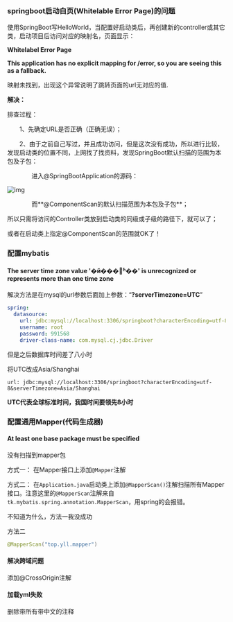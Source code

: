### springboot启动白页(Whitelable Error Page)的问题

使用SpringBoot写HelloWorld，当配置好启动类后，再创建新的controller或其它类，启动项目后访问对应的映射名，页面显示：

**Whitelabel Error Page**

**This application has no explicit mapping for /error, so you are seeing this as a fallback.**

映射未找到，出现这个异常说明了跳转页面的url无对应的值.

**解决：**

排查过程：

　　1、先确定URL是否正确（正确无误）；

　　2、由于之前自己写过，并且成功访问，但是这次没有成功，所以进行比较，发现启动类的位置不同，上网找了找资料，发现SpringBoot默认扫描的范围为本包及子包：

　　　　进入@SpringBootApplication的源码：

![img](https://ask.qcloudimg.com/http-save/yehe-2161968/sqeschzq6u.png?imageView2/2/w/1620)

　　　　而**@ComponentScan的默认扫描范围为本包及子包**；

所以只需将访问的Controller类放到启动类的同级或子级的路径下，就可以了；

或者在启动类上指定@ComponentScan的范围就OK了！



### 配置mybatis

#### The server time zone value '�й���׼ʱ��' is unrecognized or represents more than one time zone

解决方法是在mysql的url参数后面加上参数：“**?serverTimezone=UTC**”

```yml
spring:
  datasource:
    url: jdbc:mysql://localhost:3306/springboot?characterEncoding=utf-8&serverTimezone=UTC
    username: root
    password: 991568
    driver-class-name: com.mysql.cj.jdbc.Driver
```

但是之后数据库时间差了八小时

将UTC改成Asia/Shanghai

```
url: jdbc:mysql://localhost:3306/springboot?characterEncoding=utf-8&serverTimezone=Asia/Shanghai
```

**UTC代表全球标准时间，我国时间要领先8小时**





### 配置通用Mapper(代码生成器)

#### At least one base package must be specified

没有扫描到mapper包

方式一： 在Mapper接口上添加`@Mapper`注解

方式二： 在`Application.java`启动类上添加`@MapperScan()`注解扫描所有Mapper接口。注意这里的`@MapperScan`注解来自`tk.mybatis.spring.annotation.MapperScan`，用spring的会报错。

不知道为什么，方法一我没成功

方法二

```java
@MapperScan("top.yll.mapper")
```





#### 解决跨域问题

添加@CrossOrigin注解



#### 加载yml失败

删除带所有带中文的注释